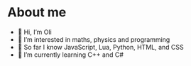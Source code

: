 # About me
- 👋 Hi, I’m Oli
- 👀 I’m interested in maths, physics and programming
- 🧠 So far I know JavaScript, Lua, Python, HTML, and CSS
- 🌱 I’m currently learning C++ and C#

<!---
Oliver-Parry/Oliver-Parry is a ✨ special ✨ repository because its `README.md` (this file) appears on your GitHub profile.
You can click the Preview link to take a look at your changes.
--->
